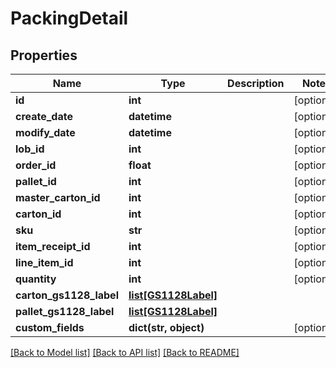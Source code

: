 # PackingDetail

## Properties
Name | Type | Description | Notes
------------ | ------------- | ------------- | -------------
**id** | **int** |  | [optional] 
**create_date** | **datetime** |  | [optional] 
**modify_date** | **datetime** |  | [optional] 
**lob_id** | **int** |  | [optional] 
**order_id** | **float** |  | [optional] 
**pallet_id** | **int** |  | [optional] 
**master_carton_id** | **int** |  | [optional] 
**carton_id** | **int** |  | [optional] 
**sku** | **str** |  | [optional] 
**item_receipt_id** | **int** |  | [optional] 
**line_item_id** | **int** |  | [optional] 
**quantity** | **int** |  | [optional] 
**carton_gs1128_label** | [**list[GS1128Label]**](GS1128Label.md) |  | 
**pallet_gs1128_label** | [**list[GS1128Label]**](GS1128Label.md) |  | 
**custom_fields** | **dict(str, object)** |  | [optional] 

[[Back to Model list]](../README.md#documentation-for-models) [[Back to API list]](../README.md#documentation-for-api-endpoints) [[Back to README]](../README.md)



